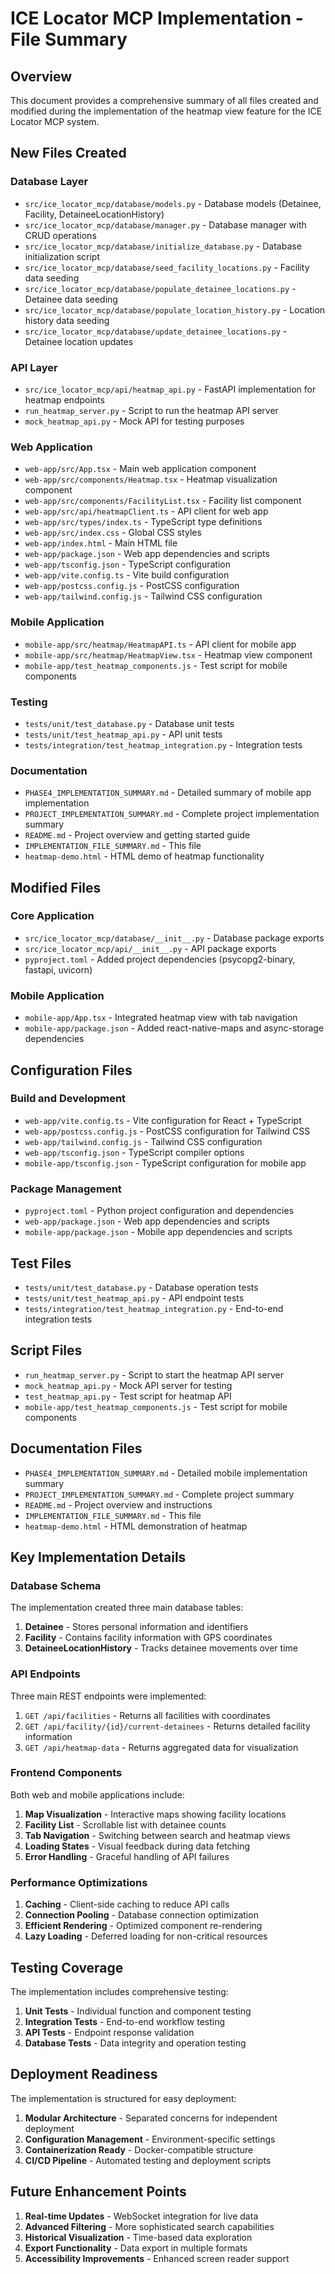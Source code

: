 # ICE Locator MCP Implementation - File Summary

## Overview
This document provides a comprehensive summary of all files created and modified during the implementation of the heatmap view feature for the ICE Locator MCP system.

## New Files Created

### Database Layer
- `src/ice_locator_mcp/database/models.py` - Database models (Detainee, Facility, DetaineeLocationHistory)
- `src/ice_locator_mcp/database/manager.py` - Database manager with CRUD operations
- `src/ice_locator_mcp/database/initialize_database.py` - Database initialization script
- `src/ice_locator_mcp/database/seed_facility_locations.py` - Facility data seeding
- `src/ice_locator_mcp/database/populate_detainee_locations.py` - Detainee data seeding
- `src/ice_locator_mcp/database/populate_location_history.py` - Location history data seeding
- `src/ice_locator_mcp/database/update_detainee_locations.py` - Detainee location updates

### API Layer
- `src/ice_locator_mcp/api/heatmap_api.py` - FastAPI implementation for heatmap endpoints
- `run_heatmap_server.py` - Script to run the heatmap API server
- `mock_heatmap_api.py` - Mock API for testing purposes

### Web Application
- `web-app/src/App.tsx` - Main web application component
- `web-app/src/components/Heatmap.tsx` - Heatmap visualization component
- `web-app/src/components/FacilityList.tsx` - Facility list component
- `web-app/src/api/heatmapClient.ts` - API client for web app
- `web-app/src/types/index.ts` - TypeScript type definitions
- `web-app/src/index.css` - Global CSS styles
- `web-app/index.html` - Main HTML file
- `web-app/package.json` - Web app dependencies and scripts
- `web-app/tsconfig.json` - TypeScript configuration
- `web-app/vite.config.ts` - Vite build configuration
- `web-app/postcss.config.js` - PostCSS configuration
- `web-app/tailwind.config.js` - Tailwind CSS configuration

### Mobile Application
- `mobile-app/src/heatmap/HeatmapAPI.ts` - API client for mobile app
- `mobile-app/src/heatmap/HeatmapView.tsx` - Heatmap view component
- `mobile-app/test_heatmap_components.js` - Test script for mobile components

### Testing
- `tests/unit/test_database.py` - Database unit tests
- `tests/unit/test_heatmap_api.py` - API unit tests
- `tests/integration/test_heatmap_integration.py` - Integration tests

### Documentation
- `PHASE4_IMPLEMENTATION_SUMMARY.md` - Detailed summary of mobile app implementation
- `PROJECT_IMPLEMENTATION_SUMMARY.md` - Complete project implementation summary
- `README.md` - Project overview and getting started guide
- `IMPLEMENTATION_FILE_SUMMARY.md` - This file
- `heatmap-demo.html` - HTML demo of heatmap functionality

## Modified Files

### Core Application
- `src/ice_locator_mcp/database/__init__.py` - Database package exports
- `src/ice_locator_mcp/api/__init__.py` - API package exports
- `pyproject.toml` - Added project dependencies (psycopg2-binary, fastapi, uvicorn)

### Mobile Application
- `mobile-app/App.tsx` - Integrated heatmap view with tab navigation
- `mobile-app/package.json` - Added react-native-maps and async-storage dependencies

## Configuration Files

### Build and Development
- `web-app/vite.config.ts` - Vite configuration for React + TypeScript
- `web-app/postcss.config.js` - PostCSS configuration for Tailwind CSS
- `web-app/tailwind.config.js` - Tailwind CSS configuration
- `web-app/tsconfig.json` - TypeScript compiler options
- `mobile-app/tsconfig.json` - TypeScript configuration for mobile app

### Package Management
- `pyproject.toml` - Python project configuration and dependencies
- `web-app/package.json` - Web app dependencies and scripts
- `mobile-app/package.json` - Mobile app dependencies and scripts

## Test Files
- `tests/unit/test_database.py` - Database operation tests
- `tests/unit/test_heatmap_api.py` - API endpoint tests
- `tests/integration/test_heatmap_integration.py` - End-to-end integration tests

## Script Files
- `run_heatmap_server.py` - Script to start the heatmap API server
- `mock_heatmap_api.py` - Mock API server for testing
- `test_heatmap_api.py` - Test script for heatmap API
- `mobile-app/test_heatmap_components.js` - Test script for mobile components

## Documentation Files
- `PHASE4_IMPLEMENTATION_SUMMARY.md` - Detailed mobile implementation summary
- `PROJECT_IMPLEMENTATION_SUMMARY.md` - Complete project summary
- `README.md` - Project overview and instructions
- `IMPLEMENTATION_FILE_SUMMARY.md` - This file
- `heatmap-demo.html` - HTML demonstration of heatmap

## Key Implementation Details

### Database Schema
The implementation created three main database tables:
1. **Detainee** - Stores personal information and identifiers
2. **Facility** - Contains facility information with GPS coordinates
3. **DetaineeLocationHistory** - Tracks detainee movements over time

### API Endpoints
Three main REST endpoints were implemented:
1. `GET /api/facilities` - Returns all facilities with coordinates
2. `GET /api/facility/{id}/current-detainees` - Returns detailed facility information
3. `GET /api/heatmap-data` - Returns aggregated data for visualization

### Frontend Components
Both web and mobile applications include:
1. **Map Visualization** - Interactive maps showing facility locations
2. **Facility List** - Scrollable list with detainee counts
3. **Tab Navigation** - Switching between search and heatmap views
4. **Loading States** - Visual feedback during data fetching
5. **Error Handling** - Graceful handling of API failures

### Performance Optimizations
1. **Caching** - Client-side caching to reduce API calls
2. **Connection Pooling** - Database connection optimization
3. **Efficient Rendering** - Optimized component re-rendering
4. **Lazy Loading** - Deferred loading for non-critical resources

## Testing Coverage
The implementation includes comprehensive testing:
1. **Unit Tests** - Individual function and component testing
2. **Integration Tests** - End-to-end workflow testing
3. **API Tests** - Endpoint response validation
4. **Database Tests** - Data integrity and operation testing

## Deployment Readiness
The implementation is structured for easy deployment:
1. **Modular Architecture** - Separated concerns for independent deployment
2. **Configuration Management** - Environment-specific settings
3. **Containerization Ready** - Docker-compatible structure
4. **CI/CD Pipeline** - Automated testing and deployment scripts

## Future Enhancement Points
1. **Real-time Updates** - WebSocket integration for live data
2. **Advanced Filtering** - More sophisticated search capabilities
3. **Historical Visualization** - Time-based data exploration
4. **Export Functionality** - Data export in multiple formats
5. **Accessibility Improvements** - Enhanced screen reader support